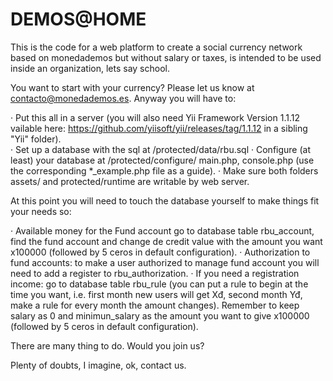DEMOS@HOME
==========

This is the code for a web platform to create a social currency network based on monedademos but without salary or taxes, is intended to be used inside an organization, lets say school.

You want to start with your currency? Please let us know at contacto@monedademos.es. Anyway you will have to:

· Put this all in a server (you will also need Yii Framework Version 1.1.12 vailable here: https://github.com/yiisoft/yii/releases/tag/1.1.12 in a sibling "Yii" folder).  
· Set up a database with the sql at /protected/data/rbu.sql
· Configure (at least) your database at /protected/configure/ main.php, console.php (use the corresponding *_example.php file as a guide).
· Make sure both folders assets/ and protected/runtime are writable by web server.

At this point you will need to touch the database yourself to make things fit your needs so:

· Available money for the Fund account go to database table rbu_account, find the fund account and change de credit value with the amount you want x100000 (followed by 5 ceros in default configuration).
· Authorization to fund accounts: to make a user authorized to manage fund account you will need to add a register to rbu_authorization.
· If you need a registration income: go to database table rbu_rule (you can put a rule to begin at the time you want, i.e. first month new users will get Xđ, second month Yđ, make a rule for every month the amount changes). Remember to keep salary as 0 and minimun_salary as the amount you want to give x100000 (followed by 5 ceros in default configuration).


There are many thing to do. Would you join us?

Plenty of doubts, I imagine, ok, contact us.
